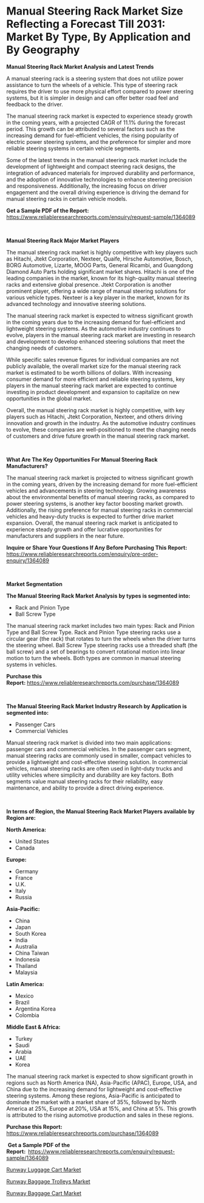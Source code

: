 <p><h1>Manual Steering Rack Market Size Reflecting a Forecast Till 2031: Market By Type, By Application and By Geography</h1></p><p><strong>Manual Steering Rack Market Analysis and Latest Trends</strong></p>
<p><p>A manual steering rack is a steering system that does not utilize power assistance to turn the wheels of a vehicle. This type of steering rack requires the driver to use more physical effort compared to power steering systems, but it is simpler in design and can offer better road feel and feedback to the driver.</p><p>The manual steering rack market is expected to experience steady growth in the coming years, with a projected CAGR of 11.1% during the forecast period. This growth can be attributed to several factors such as the increasing demand for fuel-efficient vehicles, the rising popularity of electric power steering systems, and the preference for simpler and more reliable steering systems in certain vehicle segments.</p><p>Some of the latest trends in the manual steering rack market include the development of lightweight and compact steering rack designs, the integration of advanced materials for improved durability and performance, and the adoption of innovative technologies to enhance steering precision and responsiveness. Additionally, the increasing focus on driver engagement and the overall driving experience is driving the demand for manual steering racks in certain vehicle models.</p></p>
<p><strong>Get a Sample PDF of the Report:&nbsp;</strong> <a href="https://www.reliableresearchreports.com/enquiry/request-sample/1364089">https://www.reliableresearchreports.com/enquiry/request-sample/1364089</a></p>
<p>&nbsp;</p>
<p><strong>Manual Steering Rack Major Market Players</strong></p>
<p><p>The manual steering rack market is highly competitive with key players such as Hitachi, Jtekt Corporation, Nexteer, Quaife, Hirsche Automotive, Bosch, BORG Automotive, Lizarte, MOOG Parts, General Ricambi, and Guangdong Diamond Auto Parts holding significant market shares. Hitachi is one of the leading companies in the market, known for its high-quality manual steering racks and extensive global presence. Jtekt Corporation is another prominent player, offering a wide range of manual steering solutions for various vehicle types. Nexteer is a key player in the market, known for its advanced technology and innovative steering solutions.</p><p>The manual steering rack market is expected to witness significant growth in the coming years due to the increasing demand for fuel-efficient and lightweight steering systems. As the automotive industry continues to evolve, players in the manual steering rack market are investing in research and development to develop enhanced steering solutions that meet the changing needs of customers.</p><p>While specific sales revenue figures for individual companies are not publicly available, the overall market size for the manual steering rack market is estimated to be worth billions of dollars. With increasing consumer demand for more efficient and reliable steering systems, key players in the manual steering rack market are expected to continue investing in product development and expansion to capitalize on new opportunities in the global market.</p><p>Overall, the manual steering rack market is highly competitive, with key players such as Hitachi, Jtekt Corporation, Nexteer, and others driving innovation and growth in the industry. As the automotive industry continues to evolve, these companies are well-positioned to meet the changing needs of customers and drive future growth in the manual steering rack market.</p></p>
<p>&nbsp;</p>
<p><strong>What Are The Key Opportunities For Manual Steering Rack Manufacturers?</strong></p>
<p><p>The manual steering rack market is projected to witness significant growth in the coming years, driven by the increasing demand for more fuel-efficient vehicles and advancements in steering technology. Growing awareness about the environmental benefits of manual steering racks, as compared to power steering systems, is another key factor boosting market growth. Additionally, the rising preference for manual steering racks in commercial vehicles and heavy-duty trucks is expected to further drive market expansion. Overall, the manual steering rack market is anticipated to experience steady growth and offer lucrative opportunities for manufacturers and suppliers in the near future.</p></p>
<p><strong>Inquire or Share Your Questions If Any Before Purchasing This Report:</strong> <a href="https://www.reliableresearchreports.com/enquiry/pre-order-enquiry/1364089">https://www.reliableresearchreports.com/enquiry/pre-order-enquiry/1364089</a></p>
<p>&nbsp;</p>
<p><strong>Market Segmentation</strong></p>
<p><strong>The Manual Steering Rack Market Analysis by types is segmented into:</strong></p>
<p><ul><li>Rack and Pinion Type</li><li>Ball Screw Type</li></ul></p>
<p><p>The manual steering rack market includes two main types: Rack and Pinion Type and Ball Screw Type. Rack and Pinion Type steering racks use a circular gear (the rack) that rotates to turn the wheels when the driver turns the steering wheel. Ball Screw Type steering racks use a threaded shaft (the ball screw) and a set of bearings to convert rotational motion into linear motion to turn the wheels. Both types are common in manual steering systems in vehicles.</p></p>
<p><strong>Purchase this Report:&nbsp;</strong><a href="https://www.reliableresearchreports.com/purchase/1364089">https://www.reliableresearchreports.com/purchase/1364089</a></p>
<p>&nbsp;</p>
<p><strong>The Manual Steering Rack Market Industry Research by Application is segmented into:</strong></p>
<p><ul><li>Passenger Cars</li><li>Commercial Vehicles</li></ul></p>
<p><p>Manual steering rack market is divided into two main applications: passenger cars and commercial vehicles. In the passenger cars segment, manual steering racks are commonly used in smaller, compact vehicles to provide a lightweight and cost-effective steering solution. In commercial vehicles, manual steering racks are often used in light-duty trucks and utility vehicles where simplicity and durability are key factors. Both segments value manual steering racks for their reliability, easy maintenance, and ability to provide a direct driving experience.</p></p>
<p>&nbsp;</p>
<p><strong>In terms of Region, the Manual Steering Rack Market Players available by Region are:</strong></p>
<p>
    <p> <strong> North America: </strong>
        <ul>
            <li>United States</li>
            <li>Canada</li>
        </ul>
        </p> 
    <p> <strong> Europe: </strong>
        <ul>
            <li>Germany</li>
            <li>France</li>
            <li>U.K.</li>
            <li>Italy</li>
            <li>Russia</li>
        </ul>
        </p> 
    <p> <strong> Asia-Pacific: </strong>
        <ul>
            <li>China</li>
            <li>Japan</li>
            <li>South Korea</li>
            <li>India</li>
            <li>Australia</li>
            <li>China Taiwan</li>
            <li>Indonesia</li>
            <li>Thailand</li>
            <li>Malaysia</li>
        </ul>
        </p> 
    <p> <strong> Latin America: </strong>
        <ul>
            <li>Mexico</li>
            <li>Brazil</li>
            <li>Argentina Korea</li>
            <li>Colombia</li>
        </ul>
        </p> 
    <p> <strong> Middle East & Africa: </strong>
        <ul>
            <li>Turkey</li>
            <li>Saudi</li>
            <li>Arabia</li>
            <li>UAE</li>
            <li>Korea</li>
        </ul>
    </p>
    </p>
<p><p>The manual steering rack market is expected to show significant growth in regions such as North America (NA), Asia-Pacific (APAC), Europe, USA, and China due to the increasing demand for lightweight and cost-effective steering systems. Among these regions, Asia-Pacific is anticipated to dominate the market with a market share of 35%, followed by North America at 25%, Europe at 20%, USA at 15%, and China at 5%. This growth is attributed to the rising automotive production and sales in these regions.</p></p>
<p><strong>Purchase this Report: </strong><a href="https://www.reliableresearchreports.com/purchase/1364089">https://www.reliableresearchreports.com/purchase/1364089</a></p>
<p>&nbsp;<strong>Get a Sample PDF of the Report:&nbsp;&nbsp;</strong><a href="https://www.reliableresearchreports.com/enquiry/request-sample/1364089">https://www.reliableresearchreports.com/enquiry/request-sample/1364089</a></p>
<p><strong></strong></p>
<p><p><a href="https://view.publitas.com/reportprime-1/runway-luggage-cart-market-research-report-forecasted-for-period-from-2023-2030-by-market-type-market-application-and-region/">Runway Luggage Cart Market</a></p><p><a href="https://view.publitas.com/reportprime-1/runway-baggage-trolleys-market-dynamics-2023-2030-also-about-its-market-trends-projections-and-opportunities/">Runway Baggage Trolleys Market</a></p><p><a href="https://view.publitas.com/reportprime-1/runway-baggage-cart-market-research-report-reveals-the-latest-trends-and-opportunities-of-this-market-for-period-from-2023-2030/">Runway Baggage Cart Market</a></p></p>